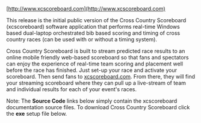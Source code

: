 [http://www.xcscoreboard.com](http://www.xcscoreboard.com)

This release is the initial public version of the Cross Country Scoreboard (xcscoreboard) software application that performs real-time Windows based dual-laptop orchestrated bib based scoring and timing of cross country races (can be used with or without a timing system).

Cross Country Scoreboard is built to stream predicted race results to an online mobile friendly web-based scoreboard so that fans and spectators can enjoy the experience of real-time team scoring and placement well before the race has finished. Just set-up your race and activate your scoreboard. Then send fans to [xcscoreboard.com](http://www.xcscoreboard.com). From there, they will find your streaming scoreboard where they can pull up a live-stream of team and individual results for each of your event's races.

Note: The **Source Code** links below simply contain the xcscoreboard documentation source files. To download Cross Country Scoreboard click the **exe** setup file below.
